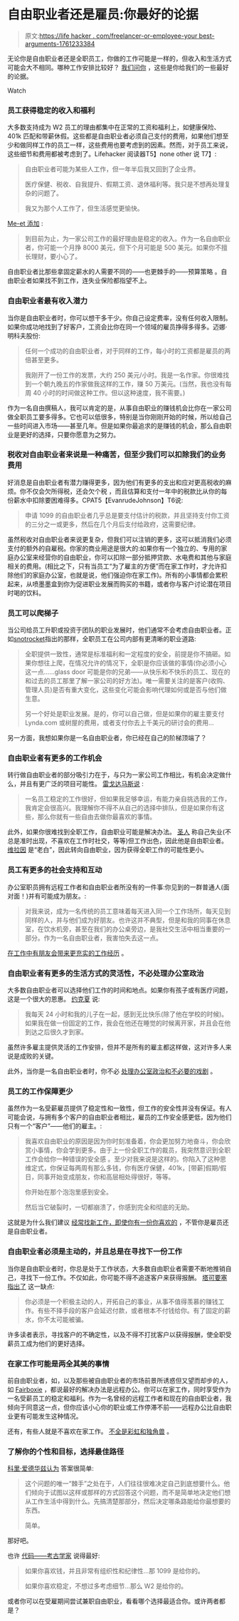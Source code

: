 # 自由职业者还是雇员:你最好的论据

> 原文:[https://life hacker . com/freelancer-or-employee-your best-arguments-1761233384](https://lifehacker.com/freelancer-or-employee-your-best-arguments-1761233384)

无论你是自由职业者还是全职员工，你做的工作可能是一样的，但收入和生活方式可能会大不相同。哪种工作安排比较好？ [我们问你](http://lifehacker.com/is-it-better-to-be-a-freelancer-or-an-employee-1760813111) ，这些是你给我们的一些最好的论据。

Watch

### 员工获得稳定的收入和福利

大多数支持成为 W2 员工的理由都集中在正常的工资和福利上，如健康保险、401k 匹配和带薪休假。这些都是自由职业者必须自己支付的费用，如果他们想至少和做同样工作的员工一样，这些费用也要考虑到的因素。然而，对于员工来说，这些细节和费用都被考虑到了。Lifehacker 阅读器T5】none other 说 T7】:

> 自由职业者可能为某些人工作，但一年半后我又回到了企业界。
> 
> 医疗保健、税收、自我提升、假期工资、退休福利等。我只是不想再处理复杂的问题了。
> 
> 我又为那个人工作了，但生活感觉更愉快。

[Me-et 添加](http://kinja.com/me-et#_ga=1.90070744.215283347.1446666951) :

> 到目前为止，为一家公司工作的最好理由是稳定的收入。作为一名自由职业者，你可能一个月挣 8000 美元，但下个月可能是 500 美元。如果你不擅长理财，要小心了。

自由职业者比那些拿固定薪水的人需要不同的——也更棘手的——预算策略 。自由职业者如果找不到工作，连失业保险都指望不上。

### 自由职业者最有收入潜力

当你是自由职业者时，你可以想干多干少。你自己设定费率，没有任何收入限制。如果你成功地找到了好客户，工资会比你在同一个领域的雇员挣得多得多。迈娜·明科夫股份:

> 任何一个成功的自由职业者，对于同样的工作，每小时的工资都是雇员的两倍甚至更多。
> 
> 我刚开了一份工作的发票，大约 250 美元/小时。我是一名作家。你很难找到一个朝九晚五的作家做我这样的工作，赚 50 万美元。(当然，我也没有每周 40 小时的时间做这种工作。但以这种速度，我不需要。)

作为一名自由撰稿人，我可以肯定的是，从事自由职业的赚钱机会比你在一家公司做全职员工要多得多。它也可以低很多，特别是当你刚刚开始的时候，所以给自己一些时间进入市场——甚至几年。但是如果你最追求的是赚钱的机会，那么自由职业是更好的选择，只要你愿意为之努力。

### 税收对自由职业者来说是一种痛苦，但至少我们可以扣除我们的业务费用

好消息是自由职业者有潜力赚得更多，因为他们有更多的支出和应对更高税收的麻烦。你不仅会欠所得税，还会欠个税 ，而且估算和支付一年中的税款比从你的每份薪水中扣除要困难得多。CPAT5【EvanrudeJohnson】T6说:

> 申请 1099 的自由职业者几乎总是要支付估计的税款，并且坚持支付你工资的三分之一或更多，然后在几个月后支付给政府，这需要纪律。

虽然税收对自由职业者来说更复杂，但我们可以注销的更多，这可以抵消我们必须支付的额外的自雇税。你家的商业用途是很大的:如果你有一个独立的、专用的家庭办公室来经营你的自由职业，你可以扣除一部分抵押贷款、水电费和其他与家庭相关的费用。(相比之下，只有当员工“为了雇主的方便”而在家工作时，才允许扣除他们的家庭办公室，也就是说，他们强迫你在家工作)。所有的小事情都会累积起来，从喷墨墨盒到你为促进职业发展而购买的书籍，或者你与客户讨论潜在项目时喝的饮料。

### 员工可以爬梯子

当公司给员工升职或投资于团队的职业发展时，他们通常不会考虑自由职业者。正如[snotrocket](http://lifehacker.com/i-m-still-on-the-fence-on-this-one-i-work-in-front-end-1760857245)指出的那样，全职员工在公司内部有更清晰的职业道路:

> 全职提供一致性，通常是标准福利和一定程度的安全，前提是你不搞砸。如果你想往上爬，在情况允许的情况下，全职是你应该做的事情(你必须小心这一点……glass door 可能是你的兄弟——从快乐和不快乐的员工、现在的和过去的员工那里了解一家公司的好方法)。唯一需要关注的是客户(收购、管理人员)是否有重大变化，这些变化可能会影响代理如何或是否与他们做生意。
> 
> 另一个好处是职业发展。是的，你可以自己做，但是如果你的雇主要支付 Lynda.com 或树屋的费用，或者支付你去上千美元的研讨会的费用…

另一方面，我想如果你是一名自由职业者，你已经在自己的阶梯顶端了？

### 自由职业者有更多的工作机会

转行做自由职业者的部分吸引力在于，与只为一家公司工作相比，有机会决定做什么，并且有更广泛的项目可能性。 [雷戈达马斯说](http://kinja.com/r3g0d4mu5#_ga=1.98367964.215283347.1446666951) :

> 一名员工稳定的工作很好，但如果我足够幸运，有能力亲自挑选我的工作，我肯定会很高兴。我理解你不得不从自己的选择中排队，但是如果你有这些，那么你就有一些自由去做你最喜欢的事情。

此外，如果你很难找到全职工作，自由职业可能是解决办法。 [圣人](http://lifehacker.com/i-am-unemployable-i-don-t-always-show-up-at-9am-som-1760876016) 称自己失业(不总是准时出现，不喜欢在工作时社交，等等)但工作出色，因此他是自由职业者。 [维拉因](http://kinja.com/villaine#_ga=1.127227470.215283347.1446666951) 是“老白”，因此转向自由职业，因为获得全职工作的可能性更小。

### 员工有更多的社会支持和互动

办公室职员拥有远程工作者和自由职业者所没有的一件事:你见到的一群普通人(面对面！)并有可能成为朋友。:

> 对我来说，成为一名传统的员工意味着每天进入同一个工作场所，每天见到同样的人，并与他们成为好朋友。也许这并不典型，但是和我的同事在休息室，在饮水机旁，甚至在我们的办公桌旁边，是我社交生活中相当重要的一部分。作为一名自由职业者，我害怕失去这一点。

[在工作中有朋友会带来更充实的工作经历](http://lifehacker.com/why-its-important-to-have-friends-at-work-1676901594) 。

### 自由职业者有更多的生活方式的灵活性，不必处理办公室政治

大多数自由职业者可以选择他们工作的时间和地点。如果你有孩子或有医疗问题，这是一个很大的恩惠。 [约克夏](http://lifehacker.com/obviously-there-are-pros-and-cons-one-of-the-best-thi-1760903940) 说:

> 我每天 24 小时和我的儿子在一起，感到无比快乐(除了他在学校的时候)。如果我在做一份固定的工作，我会在他还在睡觉的时候离开家，并且会在他到达之后很久才到家。

虽然许多雇主提供灵活的工作安排，但并不是所有的雇主都这样做，这对许多人来说是成败的关键。

此外，当你是一名自由职业者时，你不必 [处理办公室政治和不必要的戏剧](http://lifehacker.com/how-to-navigate-office-politics-and-avoid-needless-dram-1643384107) 。

### 员工的工作保障更少

虽然作为一名受薪雇员提供了稳定性和一致性，但工作的安全性并没有保证。有人可能会说，与拥有多个客户的自由职业者相比，雇员的工作安全感更低，因为他们只有一个“客户”——他们的雇主。:

> 我喜欢自由职业的原因是因为你时刻准备着，你会更加努力地奋斗，你会欣赏小事情，你会学到更多。由于上一份全职工作的裁员，我突然意识到全职工作会给你一种错误的安全感 。至少对我来说是这样的。你陷入了这种思维定式，你保证每两周有那么多钱，你有医疗保健，401k，[带薪]假期/假日，同事开始变成朋友，你和高层相处得很好，等等。
> 
> 你开始在那个泡泡里感到安全。
> 
> 然后当它破裂时，一切都崩溃了，你感到完全和彻底的无助。

这就是为什么我们建议 [经常找新工作，即使你有一份你喜欢的](http://lifehacker.com/why-you-should-look-for-a-new-job-even-if-you-have-one-1754114687#_ga=1.97908316.215283347.1446666951) ，不管你是雇员还是自由职业者。

### 自由职业者必须是主动的，并且总是在寻找下一份工作

当你是自由职业者时，你总是处于工作状态，大多数自由职业者需要不断地推销自己，寻找下一份工作。不仅如此，你可能不得不追逐客户来获得报酬。 [塔可要塞指出了](http://lifehacker.com/former-freelancer-here-there-are-several-financial-dis-1760851154) 这一缺点:

> 你必须是一个积极主动的人，开拓自己的事业，从事不值得羡慕的赚钱工作。有些不择手段的客户会延迟付款，或者根本不付钱给你。有了固定的薪水，你不太可能被骗。

许多读者表示，寻找客户的不确定性，以及不得不打扰客户以获得报酬，使全职受薪员工成为他们的更好选择。

### 在家工作可能是两全其美的事情

前自由职业者，如，以及那些被自由职业者的市场前景所诱惑但又望而却步的人，如 [Fairboxie](http://lifehacker.com/i-ve-never-freelanced-but-i-ve-thought-really-hard-abo-1760835045) ，都说最好的解决办法是远程办公。你可以在家工作，同时享受作为一名受薪员工的稳定和福利。作为一名曾经的远程工作者和现在的自由职业者，我倾向于同意这一点，但你应该小心你的职业或工作停滞不前——远程办公比自由职业更有可能发生这种情况。

还有，有些人就是不喜欢在家工作。 [不全是彩虹和独角兽](http://lifehacker.com/how-to-work-from-home-without-going-insane-5858412) 。

### 了解你的个性和目标，选择最佳路径

[科里·爱德华兹认为](http://kinja.com/cedwardsmedia#_ga=1.31298940.215283347.1446666951) 答案很简单:

> 这个问题的唯一“棘手”之处在于，人们往往很难决定自己到底想要什么。他们倾向于试图以这样或那样的方式回答这个问题，而不是简单地决定他们想从工作生活中得到什么。先搞清楚那部分，然后决定哪条路能给你最想要的东西。
> 
> 简单。

那好吧。

也许 [代码——考古学家](http://lifehacker.com/i-have-done-both-w2-and-1099-work-as-a-tech-worker-as-1760837918) 说得最好:

> 如果你喜欢钱，并且非常有组织性和纪律性...那 1099 是给你的。
> 
> 如果你喜欢稳定，不想过多考虑细节...那么 W2 是给你的。

或者你可以在受雇期间尝试兼职自由职业，看看哪个选择最适合你。或许两者都是？